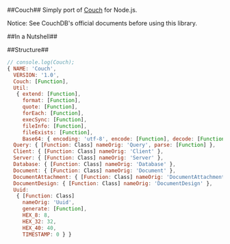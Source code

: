 ##Couch##
Simply port of [Couch](https://github.com/qeremy/couch) for Node.js.

Notice: See CouchDB's official documents before using this library.

##In a Nutshell##

##Structure##
```js
// console.log(Couch);
{ NAME: 'Couch',
  VERSION: '1.0',
  Couch: [Function],
  Util:
   { extend: [Function],
     format: [Function],
     quote: [Function],
     forEach: [Function],
     execSync: [Function],
     fileInfo: [Function],
     fileExists: [Function],
     Base64: { encoding: 'utf-8', encode: [Function], decode: [Function] } },
  Query: { [Function: Class] nameOrig: 'Query', parse: [Function] },
  Client: { [Function: Class] nameOrig: 'Client' },
  Server: { [Function: Class] nameOrig: 'Server' },
  Database: { [Function: Class] nameOrig: 'Database' },
  Document: { [Function: Class] nameOrig: 'Document' },
  DocumentAttachment: { [Function: Class] nameOrig: 'DocumentAttachment' },
  DocumentDesign: { [Function: Class] nameOrig: 'DocumentDesign' },
  Uuid:
   { [Function: Class]
     nameOrig: 'Uuid',
     generate: [Function],
     HEX_8: 8,
     HEX_32: 32,
     HEX_40: 40,
     TIMESTAMP: 0 } }
```
